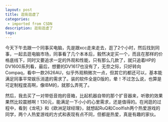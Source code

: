 ```yaml
---
layout: post
title: 逛街逛虚了
categories: 
 - imported from CSDN
description: 逛街逛虚了
tags: 
---
```


今天下午去跟一个同事买电脑，先是跟xcc走来走去，逛了2个小时，然后找到同事，一起去逛电脑市场，同事看了几个本本后，毅然决定买一个，而且在那样的价格底线下，同时又要追求一定的外观和性能，只有那么几款了，就只追着HP的DV1600系列看，最后，想要的DV1617也没有了，无奈之际，只好转向 Compaq，看中一款2626AU，似乎外观稍微次一点，但其它的都还可以，基本能满足同事平常娱乐消遣的需求了。装的软件全是D版的，晕！不过怎么说，也算是可定制程度高啊，像IBM的，就那么弄死了。

然后，我去买了一对带低音炮的音箱，比起机器自带的那个扩音器来，听歌的效果果然比较震撼啊！130元，能满足一下小小的心里需求，还是值得的。在闲逛的过程中，看到《龙吼》和《欧洲足球经理》，就想起RuQ和Coolfish两个热爱游戏的同学，两个人热爱游戏的方式和表现有点不同，但都是热爱，真是有趣的家伙。
